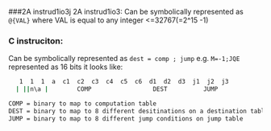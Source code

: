 ###2A instrud1io3j 2A instrud1io3:
Can be symbolically represented as `@{VAL}` where VAL is equal to any integer <=32767(=2^15 -1)

### C instruciton:
Can be symbolically represented as `dest = comp ; jump` e.g. `M=-1;JQE` represented as 16 bits it looks like:
```bash
   1  1  1  a  c1  c2  c3  c4  c5  c6  d1  d2  d3  j1  j2  j3
  | ||n\a |        COMP                 DEST          JUMP

COMP = binary to map to computation table
DEST = binary to map to 8 different desitinations on a destination table
JUMP = binary to map to 8 different jump conditions on jump table
```


